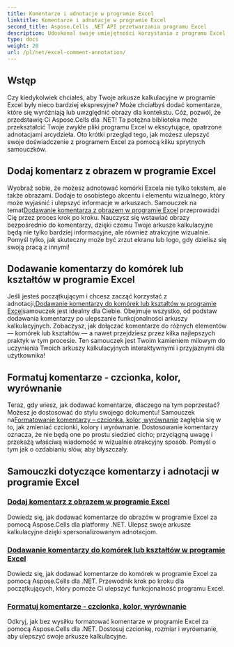 ```yaml
---
title: Komentarze i adnotacje w programie Excel
linktitle: Komentarze i adnotacje w programie Excel
second_title: Aspose.Cells .NET API przetwarzania programu Excel
description: Udoskonal swoje umiejętności korzystania z programu Excel, korzystając z samouczków Aspose.Cells for .NET dotyczących komentarzy i adnotacji. Znajdziesz w nich przewodniki krok po kroku, dzięki którym wzbogacisz swoje arkusze kalkulacyjne.
type: docs
weight: 20
url: /pl/net/excel-comment-annotation/
---
```

## Wstęp

Czy kiedykolwiek chciałeś, aby Twoje arkusze kalkulacyjne w programie Excel były nieco bardziej ekspresyjne? Może chciałbyś dodać komentarze, które się wyróżniają lub uwzględnić obrazy dla kontekstu. Cóż, pozwól, że przedstawię Ci Aspose.Cells dla .NET! Ta potężna biblioteka może przekształcić Twoje zwykłe pliki programu Excel w ekscytujące, opatrzone adnotacjami arcydzieła. Oto krótki przegląd tego, jak możesz ulepszyć swoje doświadczenie z programem Excel za pomocą kilku sprytnych samouczków.

## Dodaj komentarz z obrazem w programie Excel

Wyobraź sobie, że możesz adnotować komórki Excela nie tylko tekstem, ale także obrazami. Dodaje to osobistego akcentu i elementu wizualnego, który może wyjaśnić i ulepszyć informacje w arkuszach. Samouczek na temat[Dodawanie komentarza z obrazem w programie Excel](./add-comment-with-image-excel/) przeprowadzi Cię przez proces krok po kroku. Nauczysz się wstawiać obrazy bezpośrednio do komentarzy, dzięki czemu Twoje arkusze kalkulacyjne będą nie tylko bardziej informacyjne, ale również atrakcyjne wizualnie. Pomyśl tylko, jak skuteczny może być zrzut ekranu lub logo, gdy dzielisz się swoją pracą z innymi!

## Dodawanie komentarzy do komórek lub kształtów w programie Excel

 Jeśli jesteś początkującym i chcesz zacząć korzystać z adnotacji,[Dodawanie komentarzy do komórek lub kształtów w programie Excel](./add-comments-to-cells-or-shapes-excel/)samouczek jest idealny dla Ciebie. Obejmuje wszystko, od podstaw dodawania komentarzy po ulepszanie funkcjonalności arkuszy kalkulacyjnych. Zobaczysz, jak dołączać komentarze do różnych elementów — komórek lub kształtów — a nawet przejdziesz przez kilka najlepszych praktyk w tym procesie. Ten samouczek jest Twoim kamieniem milowym do uczynienia Twoich arkuszy kalkulacyjnych interaktywnymi i przyjaznymi dla użytkownika!

## Formatuj komentarze - czcionka, kolor, wyrównanie

 Teraz, gdy wiesz, jak dodawać komentarze, dlaczego na tym poprzestać? Możesz je dostosować do stylu swojego dokumentu! Samouczek na[Formatowanie komentarzy – czcionka, kolor, wyrównanie](./format-comments-font-color-alignment/) zagłębia się w to, jak zmieniać czcionki, kolory i wyrównanie. Dostosowanie komentarzy oznacza, że nie będą one po prostu siedzieć cicho; przyciągną uwagę i przekażą właściwą wiadomość w wizualnie atrakcyjny sposób. Pomyśl o tym jak o ozdabianiu słów, aby błyszczały.

## Samouczki dotyczące komentarzy i adnotacji w programie Excel
### [Dodaj komentarz z obrazem w programie Excel](./add-comment-with-image-excel/)
Dowiedz się, jak dodawać komentarze do obrazów w programie Excel za pomocą Aspose.Cells dla platformy .NET. Ulepsz swoje arkusze kalkulacyjne dzięki spersonalizowanym adnotacjom.
### [Dodawanie komentarzy do komórek lub kształtów w programie Excel](./add-comments-to-cells-or-shapes-excel/)
Dowiedz się, jak dodawać komentarze do komórek w programie Excel za pomocą Aspose.Cells dla .NET. Przewodnik krok po kroku dla początkujących, który pomoże Ci ulepszyć funkcjonalność programu Excel.
### [Formatuj komentarze - czcionka, kolor, wyrównanie](./format-comments-font-color-alignment/)
Odkryj, jak bez wysiłku formatować komentarze w programie Excel za pomocą Aspose.Cells dla .NET. Dostosuj czcionkę, rozmiar i wyrównanie, aby ulepszyć swoje arkusze kalkulacyjne.